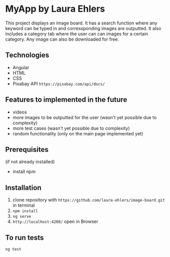 # MyApp by Laura Ehlers

This project displays an image board. It has a search function where any keyword can be typed in and corressponding
images are outputted. It also includes a category tab where the user can can images for a certain category. Any image
can also be downloaded for free.

## Technologies

- Angular
- HTML
- CSS
- Pixabay API `https://pixabay.com/api/docs/`

## Features to implemented in the future

- videos
- more images to be outputted for the user (wasn't yet possible due to complexity)
- more test cases (wasn't yet possible due to complexity)
- random functionality (only on the main page implemented yet)

## Prerequisites

(if not already installed)

- install npm

## Installation

1. clone repository with `https://github.com/laura-ehlers/image-board.git` in terminal
2. `npm install`
3. `ng serve`
4. `http://localhost:4200/` open in Browser

## To run tests

`ng test`




